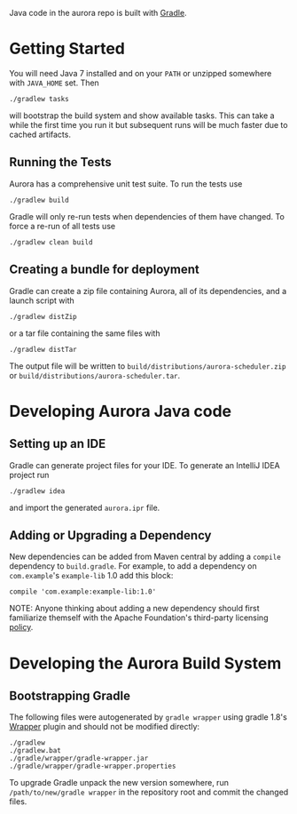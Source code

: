 Java code in the aurora repo is built with [Gradle](http://gradle.org).

Getting Started
===============
You will need Java 7 installed and on your `PATH` or unzipped somewhere with `JAVA_HOME` set. Then

    ./gradlew tasks

will bootstrap the build system and show available tasks. This can take a while the first time you
run it but subsequent runs will be much faster due to cached artifacts.

Running the Tests
-----------------
Aurora has a comprehensive unit test suite. To run the tests use

    ./gradlew build

Gradle will only re-run tests when dependencies of them have changed. To force a re-run of all
tests use

    ./gradlew clean build

Creating a bundle for deployment
--------------------------------
Gradle can create a zip file containing Aurora, all of its dependencies, and a launch script with 

    ./gradlew distZip

or a tar file containing the same files with

    ./gradlew distTar

The output file will be written to `build/distributions/aurora-scheduler.zip` or
`build/distributions/aurora-scheduler.tar`.

Developing Aurora Java code
===========================

Setting up an IDE
-----------------
Gradle can generate project files for your IDE. To generate an IntelliJ IDEA project run

    ./gradlew idea

and import the generated `aurora.ipr` file.

Adding or Upgrading a Dependency
--------------------------------
New dependencies can be added from Maven central by adding a `compile` dependency to `build.gradle`.
For example, to add a dependency on `com.example`'s `example-lib` 1.0 add this block:

    compile 'com.example:example-lib:1.0'

NOTE: Anyone thinking about adding a new dependency should first familiarize themself with the
Apache Foundation's third-party licensing
[policy](http://www.apache.org/legal/resolved.html#category-x).

Developing the Aurora Build System
==================================

Bootstrapping Gradle
--------------------
The following files were autogenerated by `gradle wrapper` using gradle 1.8's
[Wrapper](http://www.gradle.org/docs/1.8/dsl/org.gradle.api.tasks.wrapper.Wrapper.html) plugin and
should not be modified directly:

    ./gradlew
    ./gradlew.bat
    ./gradle/wrapper/gradle-wrapper.jar
    ./gradle/wrapper/gradle-wrapper.properties

To upgrade Gradle unpack the new version somewhere, run `/path/to/new/gradle wrapper` in the
repository root and commit the changed files.
